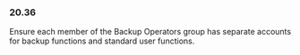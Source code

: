 
### 20.36  
Ensure each member of the Backup Operators group has separate accounts for backup 
functions and standard user functions. 
